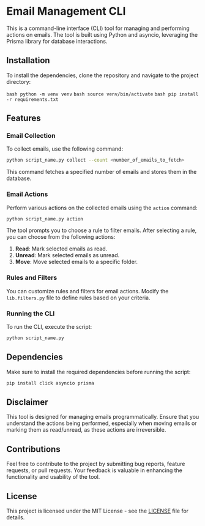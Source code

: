# Email Management CLI

This is a command-line interface (CLI) tool for managing and performing actions on emails. The tool is built using Python and asyncio, leveraging the Prisma library for database interactions.

## Installation

To install the dependencies, clone the repository and navigate to the project directory:

```bash python -m venv venv```
```bash source venv/bin/activate```
```bash pip install -r requirements.txt```

## Features

### Email Collection

To collect emails, use the following command:

```bash
python script_name.py collect --count <number_of_emails_to_fetch>
```

This command fetches a specified number of emails and stores them in the database.

### Email Actions

Perform various actions on the collected emails using the `action` command:

```bash
python script_name.py action
```

The tool prompts you to choose a rule to filter emails. After selecting a rule, you can choose from the following actions:

1. **Read**: Mark selected emails as read.
2. **Unread**: Mark selected emails as unread.
3. **Move**: Move selected emails to a specific folder.

### Rules and Filters

You can customize rules and filters for email actions. Modify the `lib.filters.py` file to define rules based on your criteria.

### Running the CLI

To run the CLI, execute the script:

```bash
python script_name.py
```

## Dependencies

Make sure to install the required dependencies before running the script:

```bash
pip install click asyncio prisma
```

## Disclaimer

This tool is designed for managing emails programmatically. Ensure that you understand the actions being performed, especially when moving emails or marking them as read/unread, as these actions are irreversible.

## Contributions

Feel free to contribute to the project by submitting bug reports, feature requests, or pull requests. Your feedback is valuable in enhancing the functionality and usability of the tool.

## License

This project is licensed under the MIT License - see the [LICENSE](LICENSE) file for details.

